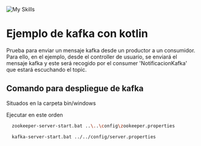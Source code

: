 
![My Skills](https://skillicons.dev/icons?i=kotlin&theme=light) 
# Ejemplo de kafka con kotlin

Prueba para enviar un mensaje kafka desde un productor a un consumidor.
Para ello, en el ejemplo, desde el controller de usuario, se enviará el mensaje kafka y este será recogido por el consumer 'NotificacionKafka' que estará escuchando el topic.


## Comando para despliegue de kafka
Situados en la carpeta bin/windows

Ejecutar en este orden

```bash
  zookeeper-server-start.bat ..\..\config\zookeeper.properties

```

```bash
  kafka-server-start.bat ../../config/server.properties

```


